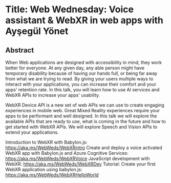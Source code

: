 # Title: Web Wednesday: Voice assistant & WebXR in web apps with Ayşegül Yönet

## Abstract

When Web applications are designed with accessibility in mind, they work better for everyone. At any given day, any able person might have temporary disability because of having our hands full, or being far away from what we are trying to read. By giving your users multiple ways to interact with your applications, you can increase their comfort and your apps' retention rate. In this talk, you will learn how to use AI services and WebXR APIs to increase your apps' usability.

WebXR Device API is a new set of web APIs we can use to create engaging experiences in mobile web. Great Mixed Reality experiences require your apps to be performant and well designed. In this talk we will explore the available APIs that are ready to use, what is coming in the future and how to get started with WebXR APIs. We will explore Speech and Vision APIs to extend your applications.

Introduction to WebXR with Babylon.js: https://aka.ms/WebWeds/WebXRintro
Create and deploy a voice activated WebXR app with Babylon.js and Azure Cognitive Services: https://aka.ms/WebWeds/WebXRVoice
JavaScript development with WebXR: https://aka.ms/WebWeds/WebXRDev
Tutorial: Create your first WebXR application using babylon.js: https://aka.ms/WebWeds/WebXRHelloWorld
